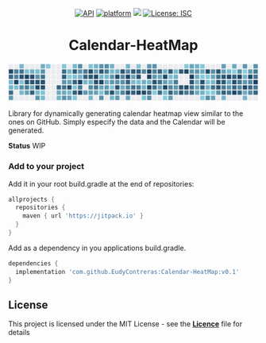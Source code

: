 
[banner]: ./calheatmap.png
[demo]: ./calheatmap-alt.png

<div align="center">

[![API](https://img.shields.io/badge/API-24%2B-brightgreen.svg?style=flat)](https://android-arsenal.com/api?level=24s)
[![platform](https://img.shields.io/badge/platform-Android-green.svg)](https://www.android.com)
[![](https://jitpack.io/v/EudyContreras/Calendar-HeatMap.svg)](https://jitpack.io/#EudyContreras/Calendar-HeatMap)
[![License: ISC](https://img.shields.io/badge/License-MIT-blue.svg)](https://opensource.org/licenses/ISC)
</div>

<div align="center">
 
  <h1> Calendar-HeatMap </h1>

</div>

![Banner Demo][demo]

Library for dynamically generating calendar heatmap view similar to the ones on GitHub. Simply especify the data and the Calendar will be generated.

**Status** WIP

### Add to your project

Add it in your root build.gradle at the end of repositories:

``` gradle
allprojects {
  repositories {
    maven { url 'https://jitpack.io' }
  }
}
```

Add as a dependency in you applications build.gradle.

``` gradle
dependencies {
  implementation 'com.github.EudyContreras:Calendar-HeatMap:v0.1'
}
```

## License

This project is licensed under the MIT License - see the [**Licence**](./LICENSE) file for details
